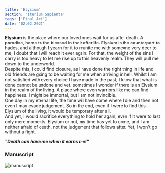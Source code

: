 ```yaml
---
title: 'Elysium'
section: 'Iterium Sapienta'
tags: ['Final Act']
date: '02.02.2024'
---
```


**Elysium** is the place where our loved ones wait for us after death. A paradise, home to the
blessed in their afterlife. Elysium is the counterpart to hades, and although I yearn for it to
reunite me with someone very deer to me, I doubt that I will reach it ever again. For that, the weight
of the sins I carry is too heavy to let me rise up to this heavenly realm. They will pull me down to
the underworld.  
Despite this, I could find closure, as I have done the right thing in life and old friends are going
to be waiting for me when arriving in hell. Whilst I am not satisfied with every choice I have made
in the past, I know that what is done cannot be undone and yet, sometimes I wonder if there is an
Elysium in the realm of the living. A place where even warriors like me can find happiness. I might
be immortal, but I am not invincible.  
One day in my eternal life, the time will have come where I die and then not even I may evade
judgement. So in the end, even if I were to find this Elysium of the living, it would be temporary
after all.  
And yet, I would sacrifice everything to hold her again, even if it were to last only mere moments.
Elysium or not, my time has yet to come, and I am neither afraid of death, not the judgement that
follows after. Yet, I won't go without a fight.

_**"Death can have me when it earns me!"**_

### Manuscript

<div class="flex justify-center">
    <img src="\images\IteriumSapienta\Elysium.svg" alt="manuscript" class="rounded-xl" style="background: white" />
</div>
